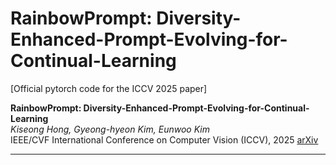 # RainbowPrompt: Diversity-Enhanced-Prompt-Evolving-for-Continual-Learning

[Official pytorch code for the ICCV 2025 paper]  

**RainbowPrompt: Diversity-Enhanced-Prompt-Evolving-for-Continual-Learning**  
*Kiseong Hong, Gyeong-hyeon Kim, Eunwoo Kim*  
IEEE/CVF International Conference on Computer Vision (ICCV), 2025 [arXiv](https://www.arxiv.org/abs/2507.22553)

---

